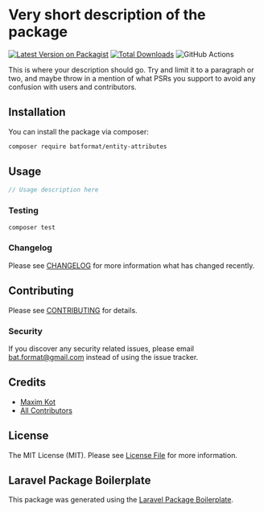 # Very short description of the package

[![Latest Version on Packagist](https://img.shields.io/packagist/v/batformat/entity-attributes.svg?style=flat-square)](https://packagist.org/packages/batformat/entity-attributes)
[![Total Downloads](https://img.shields.io/packagist/dt/batformat/entity-attributes.svg?style=flat-square)](https://packagist.org/packages/batformat/entity-attributes)
![GitHub Actions](https://github.com/batformat/entity-attributes/actions/workflows/main.yml/badge.svg)

This is where your description should go. Try and limit it to a paragraph or two, and maybe throw in a mention of what PSRs you support to avoid any confusion with users and contributors.

## Installation

You can install the package via composer:

```bash
composer require batformat/entity-attributes
```

## Usage

```php
// Usage description here
```

### Testing

```bash
composer test
```

### Changelog

Please see [CHANGELOG](CHANGELOG.md) for more information what has changed recently.

## Contributing

Please see [CONTRIBUTING](CONTRIBUTING.md) for details.

### Security

If you discover any security related issues, please email bat.format@gmail.com instead of using the issue tracker.

## Credits

-   [Maxim Kot](https://github.com/batformat)
-   [All Contributors](../../contributors)

## License

The MIT License (MIT). Please see [License File](LICENSE.md) for more information.

## Laravel Package Boilerplate

This package was generated using the [Laravel Package Boilerplate](https://laravelpackageboilerplate.com).
